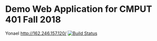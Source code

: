 # Demo Web Application for CMPUT 401 Fall 2018
Yonael
http://162.246.157.120/
[![Build Status](https://travis-ci.com/cmput401-fall2018/web-app-ci-cd-with-travis-ci-ybekele.svg?branch=assignment2%2F3)](https://travis-ci.com/cmput401-fall2018/web-app-ci-cd-with-travis-ci-ybekele)

